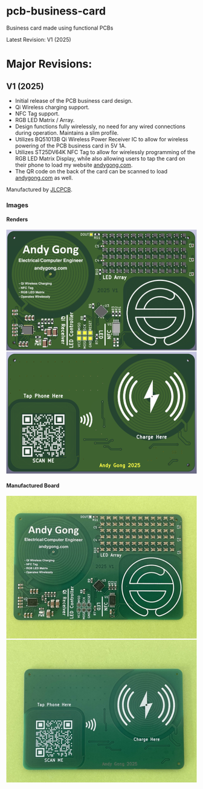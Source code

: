 # pcb-business-card
Business card made using functional PCBs

Latest Revision: V1 (2025)

# Major Revisions:
## V1 (2025)
- Initial release of the PCB business card design.
- Qi Wireless charging support.
- NFC Tag support.
- RGB LED Matrix / Array.
- Design functions fully wirelessly, no need for any wired connections during operation. Maintains a slim profile.
- Utilizes BQ51013B Qi Wireless Power Receiver IC to allow for wireless powering of the PCB business card in 5V 1A. 
- Utilizes ST25DV64K NFC Tag to allow for wirelessly programming of the RGB LED Matrix Display, while also allowing users to tap the card on their phone to load my website [andygong.com](https://andygong.com).
- The QR code on the back of the card can be scanned to load [andygong.com](https://andygong.com) as well.

Manufactured by [JLCPCB](https://jlcpcb.com/).

### Images

#### Renders
![V1 Front](img/v1/v1_front_comp.png)
![V1 Back](img/v1/v1_back.png)
#### Manufactured Board
![V1 Manufactured Front](img/v1/v1_front_irl.jpg)
![V1 Manufactured Back](img/v1/v1_back_irl.jpg)
